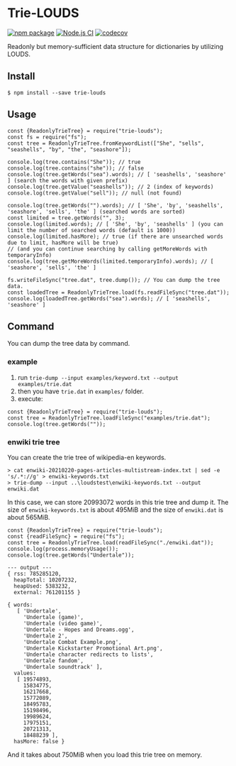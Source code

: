 # Trie-LOUDS
[![npm package](https://badge.fury.io/js/trie-louds.svg)](https://npmjs.org/package/trie-louds)
[![Node.js CI](https://github.com/Yosshi999/trie-louds/actions/workflows/node.js.yml/badge.svg)](https://github.com/Yosshi999/trie-louds/actions/workflows/node.js.yml)
[![codecov](https://codecov.io/gh/Yosshi999/trie-louds/branch/master/graph/badge.svg?token=Y0XIT9GJS8)](https://codecov.io/gh/Yosshi999/trie-louds)

Readonly but memory-sufficient data structure for dictionaries by utilizing LOUDS.

## Install
```
$ npm install --save trie-louds
```

## Usage
```
const {ReadonlyTrieTree} = require("trie-louds");
const fs = require("fs");
const tree = ReadonlyTrieTree.fromKeywordList(["She", "sells", "seashells", "by", "the", "seashore"]);

console.log(tree.contains("She")); // true
console.log(tree.contains("she")); // false
console.log(tree.getWords("sea").words); // [ 'seashells', 'seashore' ] (search the words with given prefix)
console.log(tree.getValue("seashells")); // 2 (index of keywords)
console.log(tree.getValue("sell")); // null (not found)

console.log(tree.getWords("").words); // [ 'She', 'by', 'seashells', 'seashore', 'sells', 'the' ] (searched words are sorted)
const limited = tree.getWords("", 3);
console.log(limited.words); // [ 'She', 'by', 'seashells' ] (you can limit the number of searched words (default is 1000))
console.log(limited.hasMore); // true (if there are unsearched words due to limit, hasMore will be true)
// (and you can continue searching by calling getMoreWords with temporaryInfo)
console.log(tree.getMoreWords(limited.temporaryInfo).words); // [ 'seashore', 'sells', 'the' ]

fs.writeFileSync("tree.dat", tree.dump()); // You can dump the tree data.
const loadedTree = ReadonlyTrieTree.load(fs.readFileSync("tree.dat"));
console.log(loadedTree.getWords("sea").words); // [ 'seashells', 'seashore' ]
```

## Command
You can dump the tree data by command.
### example
1. run `trie-dump --input examples/keyword.txt --output examples/trie.dat`
2. then you have `trie.dat` in `examples/` folder.
3. execute:
```
const {ReadonlyTrieTree} = require("trie-louds");
const tree = ReadonlyTrieTree.loadFileSync("examples/trie.dat");
console.log(tree.getWords(""));
```
### enwiki trie tree
You can create the trie tree of wikipedia-en keywords.
```
> cat enwiki-20210220-pages-articles-multistream-index.txt | sed -e 's/.*://g' > enwiki-keywords.txt
> trie-dump --input ..\loudstest\enwiki-keywords.txt --output enwiki.dat
```
In this case, we can store 20993072 words in this trie tree and dump it.
The size of `enwiki-keywords.txt` is about 495MiB and the size of `enwiki.dat` is about 565MiB.

```
const {ReadonlyTrieTree} = require("trie-louds");
const {readFileSync} = require("fs");
const tree = ReadonlyTrieTree.load(readFileSync("./enwiki.dat"));
console.log(process.memoryUsage());
console.log(tree.getWords("Undertale"));

--- output ---
{ rss: 785285120,
  heapTotal: 10207232,
  heapUsed: 5383232,
  external: 761201155 }

{ words:
   [ 'Undertale',
     'Undertale (game)',
     'Undertale (video game)',
     'Undertale - Hopes and Dreams.ogg',
     'Undertale 2',
     'Undertale Combat Example.png',
     'Undertale Kickstarter Promotional Art.png',
     'Undertale character redirects to lists',
     'Undertale fandom',
     'Undertale soundtrack' ],
  values:
   [ 19574893,
     15834775,
     16217668,
     15772089,
     18495783,
     15198496,
     19989624,
     17975151,
     20721313,
     18488239 ],
  hasMore: false }
```
And it takes about 750MiB when you load this trie tree on memory.

